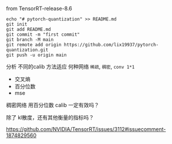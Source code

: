 from  TensorRT-release-8.6   

```
echo "# pytorch-quantization" >> README.md
git init
git add README.md
git commit -m "first commit"
git branch -M main
git remote add origin https://github.com/lix19937/pytorch-quantization.git
git push -u origin main
```


分析 不同的calib 方法适应 何种网络  `稀疏`,  `稠密`,  `conv 1*1`       
+ 交叉熵  
+ 百分位数 
+ mse      


稠密网络 用百分位数 calib 一定有效吗？


除了 kl散度，还有其他衡量的指标吗？    


https://github.com/NVIDIA/TensorRT/issues/3112#issuecomment-1874829560      
